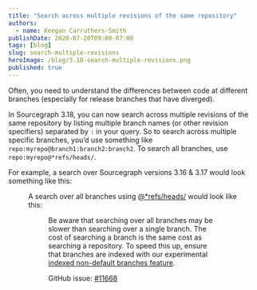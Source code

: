 ```yaml
---
title: "Search across multiple revisions of the same repository"
authors:
  - name: Keegan Carruthers-Smith
publishDate: 2020-07-20T09:00-07:00
tags: [blog]
slug: search-multiple-revisions
heroImage: /blog/3.18-search-multiple-revisions.png
published: true
---
```


Often, you need to understand the differences between code at different branches (especially for release branches that have diverged).

In Sourcegraph 3.18, you can now search across multiple revisions of the same repository by listing multiple branch names (or other revision specifiers) separated by `:` in your query. So to search across multiple specific branches, you’d use something like `repo:myrepo@branch1:branch2:branch2`. To search all branches, use `repo:myrepo@*refs/heads/`.

For example, a search over Sourcegraph versions 3.16 & 3.17 would look something like this:

<Figure 
  alt="Search over Sourcegraph versions 3.16 and 3.17" 
  src="/blog/3.18-search-across-revisions.png"
  link={{ href: 'https://sourcegraph.com/search?q=repo:%5Egithub%5C.com/sourcegraph/sourcegraph%24%403.17:3.16+CONTAINER_ID&patternType=literal', alt: 'Search over Sourcegraph versions 3.16 and 3.17' }}
/>

A search over all branches using [@\*refs/heads/](https://sourcegraph.com/search?q=repo:%5Egithub.com/sourcegraph/sourcegraph%24%40*refs/heads/+CONTAINER_ID&patternType=literal&case=yes) would look like this:

<Figure
  alt="Search over all branches using @*refs/heads/"
  src="/blog/3.18-search-all-branches.png"
  link={{ href: 'https://sourcegraph.com/search?q=repo:%5Egithub%5C.com/sourcegraph/sourcegraph%24%40*refs/heads/+CONTAINER_ID&patternType=literal', alt: 'Search over all branches using @*refs/heads/' }}
/>

Be aware that searching over all branches may be slower than searching over a single branch. The cost of searching a branch is the same cost as searching a repository. To speed this up, ensure that branches are indexed with our experimental [indexed non-default branches feature](/blog/indexed-non-default-branches).

GitHub issue: [#11668](https://github.com/sourcegraph/sourcegraph/issues/11668)